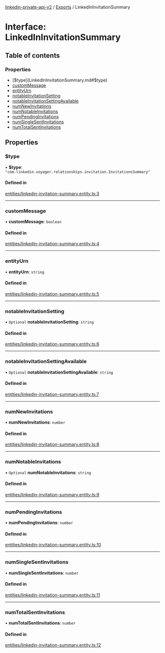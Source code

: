[linkedin-private-api-v2](../README.md) / [Exports](../modules.md) / LinkedInInvitationSummary

# Interface: LinkedInInvitationSummary

## Table of contents

### Properties

- [$type](LinkedInInvitationSummary.md#$type)
- [customMessage](LinkedInInvitationSummary.md#custommessage)
- [entityUrn](LinkedInInvitationSummary.md#entityurn)
- [notableInvitationSetting](LinkedInInvitationSummary.md#notableinvitationsetting)
- [notableInvitationSettingAvailable](LinkedInInvitationSummary.md#notableinvitationsettingavailable)
- [numNewInvitations](LinkedInInvitationSummary.md#numnewinvitations)
- [numNotableInvitations](LinkedInInvitationSummary.md#numnotableinvitations)
- [numPendingInvitations](LinkedInInvitationSummary.md#numpendinginvitations)
- [numSingleSentInvitations](LinkedInInvitationSummary.md#numsinglesentinvitations)
- [numTotalSentInvitations](LinkedInInvitationSummary.md#numtotalsentinvitations)

## Properties

### $type

• **$type**: ``"com.linkedin.voyager.relationships.invitation.InvitationsSummary"``

#### Defined in

[entities/linkedin-invitation-summary.entity.ts:3](https://github.com/akash-gupt/linkedin-private-api/blob/d170d2d/src/entities/linkedin-invitation-summary.entity.ts#L3)

___

### customMessage

• **customMessage**: `boolean`

#### Defined in

[entities/linkedin-invitation-summary.entity.ts:4](https://github.com/akash-gupt/linkedin-private-api/blob/d170d2d/src/entities/linkedin-invitation-summary.entity.ts#L4)

___

### entityUrn

• **entityUrn**: `string`

#### Defined in

[entities/linkedin-invitation-summary.entity.ts:5](https://github.com/akash-gupt/linkedin-private-api/blob/d170d2d/src/entities/linkedin-invitation-summary.entity.ts#L5)

___

### notableInvitationSetting

• `Optional` **notableInvitationSetting**: `string`

#### Defined in

[entities/linkedin-invitation-summary.entity.ts:6](https://github.com/akash-gupt/linkedin-private-api/blob/d170d2d/src/entities/linkedin-invitation-summary.entity.ts#L6)

___

### notableInvitationSettingAvailable

• `Optional` **notableInvitationSettingAvailable**: `string`

#### Defined in

[entities/linkedin-invitation-summary.entity.ts:7](https://github.com/akash-gupt/linkedin-private-api/blob/d170d2d/src/entities/linkedin-invitation-summary.entity.ts#L7)

___

### numNewInvitations

• **numNewInvitations**: `number`

#### Defined in

[entities/linkedin-invitation-summary.entity.ts:8](https://github.com/akash-gupt/linkedin-private-api/blob/d170d2d/src/entities/linkedin-invitation-summary.entity.ts#L8)

___

### numNotableInvitations

• `Optional` **numNotableInvitations**: `string`

#### Defined in

[entities/linkedin-invitation-summary.entity.ts:9](https://github.com/akash-gupt/linkedin-private-api/blob/d170d2d/src/entities/linkedin-invitation-summary.entity.ts#L9)

___

### numPendingInvitations

• **numPendingInvitations**: `number`

#### Defined in

[entities/linkedin-invitation-summary.entity.ts:10](https://github.com/akash-gupt/linkedin-private-api/blob/d170d2d/src/entities/linkedin-invitation-summary.entity.ts#L10)

___

### numSingleSentInvitations

• **numSingleSentInvitations**: `number`

#### Defined in

[entities/linkedin-invitation-summary.entity.ts:11](https://github.com/akash-gupt/linkedin-private-api/blob/d170d2d/src/entities/linkedin-invitation-summary.entity.ts#L11)

___

### numTotalSentInvitations

• **numTotalSentInvitations**: `number`

#### Defined in

[entities/linkedin-invitation-summary.entity.ts:12](https://github.com/akash-gupt/linkedin-private-api/blob/d170d2d/src/entities/linkedin-invitation-summary.entity.ts#L12)
